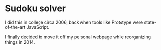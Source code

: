 # Sudoku solver

I did this in college circa 2006, back when tools like Prototype were
state-of-the-art JavaScript.

I finally decided to move it off my personal webpage while reorganizing
things in 2014.
